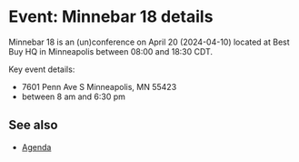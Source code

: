 # Event: Minnebar 18 details

Minnebar 18 is an (un)conference on April 20 (2024-04-10) located at Best Buy HQ in Minneapolis between 08:00 and 18:30 CDT.

Key event details:

- 7601 Penn Ave S Minneapolis, MN 55423
- between 8 am and 6:30 pm

## See also

- [Agenda](https://www.eventbrite.com/e/minnebar18-tickets-863048881437?aff=oddtdtcreator)